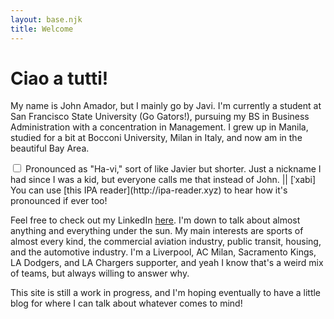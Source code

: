 ```yaml
---
layout: base.njk
title: Welcome
---
```


# Ciao a tutti!

My name is John Amador, but I mainly go by Javi.<label for="sn-demo" class="margin-toggle sidenote-number"></label> I'm currently a student at San Francisco State University (Go Gators!), pursuing my BS in Business Administration with a concentration in Management. I grew up in Manila, studied for a bit at Bocconi University, Milan in Italy, and now am in the beautiful Bay Area.

<div class="sidenote-container">
    <input type="checkbox" id="sn-demo" class="margin-toggle"/>
    <span class="sidenote">
        Pronounced as "Ha-vi," sort of like Javier but shorter. Just a nickname I had since I was a kid, but everyone calls me that instead of John. || [ˈxabi] You can use [this IPA reader](http://ipa-reader.xyz) to hear how it's pronounced if ever too!
    </span>
</div>

Feel free to check out my LinkedIn [here](https://www.linkedin.com/in/javi-amador/). I'm down to talk about almost anything and everything under the sun. My main interests are sports of almost every kind, the commercial aviation industry, public transit, housing, and the automotive industry. I'm a Liverpool, AC Milan, Sacramento Kings, LA Dodgers, and LA Chargers supporter, and yeah I know that's a weird mix of teams, but always willing to answer why.

This site is still a work in progress, and I'm hoping eventually to have a little blog for where I can talk about whatever comes to mind!
